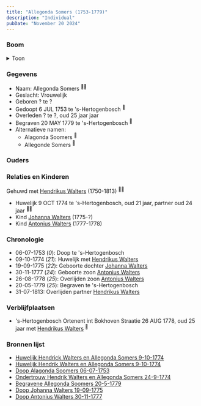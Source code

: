 ```yaml
---
title: "Allegonda Somers (1753-1779)"
description: "Individual"
pubDate: "November 20 2024"
---
```


### Boom
<details><summary>Toon</summary>

![test](https://www.plantuml.com/plantuml/svg/ZPFRRk8m48Rl_HIZSi5Lf0H30WXHe89sgzrjfHvMgzKAEV4qiUBOo3QgKCMxrq1AgLfLkVFX7yyt_umdrZ7ZrfKajXHgnGoh86LPcHkzLln2Ist06QQilqBbI24uGYPC9l6mnchbDb1XbQAnXoFhqA1scnMIarSpoQo55m80Csquclj2PAL2QqUZYWar7WCbMqBQSBjFPGavX9nDfSHSAyxWJbS-onam2p_2CEfsu1ZRMipcT4vzWfSdWP9lOJHCMRfPfjevYSCnn73zy1EYf4VX_4HaoxMKIwRuCZFQsbHx9A_kXF1h-jVBau6NRuymLwYu4UNQmXyctIaD7G2qvdJHMyo-eUWaS3U_tM64JJ1eTA3kHnJQDhX2utIEAjKsApnL3JKQFYFdGkK-OW0t5_SxxkwUR166ORSFBIdomcrGIltiwOwHrxfWIh5FnVHYQ61fDAYBINfDYZdVE_dMLUMq4b_u6DCcFj8GVjyyxb8dZTePm_JXSYVlxo7gyGc2sY1IT_3ze3OkgEtuk8yfgLqA_lcPvwZ-7o_8n8-8_r6l)
</details>

### Gegevens
- Naam: Allegonda Somers <sup><a href="../s00196/" style="text-decoration:none" title="Huwelijk Hendrick Walters en Allegonda Somers 9-10-1774">:link:</a><a href="../s00198/" style="text-decoration:none" title="Huwelijk Hendrik Walters en Allegonda Somers 9-10-1774">:link:</a></sup>
- Geslacht: Vrouwelijk
- Geboren ? te ? 
- Gedoopt 6 JUL 1753 te 's-Hertogenbosch <sup><a href="../s00249/" style="text-decoration:none" title="Doop Alagonda Soomers 06-07-1753">:link:</a></sup>
- Overleden ? te ?, oud 25 jaar jaar 
- Begraven 20 MAY 1779 te 's-Hertogenbosch <sup><a href="../s00199/" style="text-decoration:none" title="Begravene Allegonda Soomers 20-5-1779">:link:</a></sup>
- Alternatieve namen:
  - Alagonda Soomers <sup><a href="../s00249/" style="text-decoration:none" title="Doop Alagonda Soomers 06-07-1753">:link:</a></sup>
  - Allegonde Somers <sup><a href="../s00250/" style="text-decoration:none" title="Doop Johanna Walters 19-09-1775">:link:</a></sup>

### Ouders

### Relaties en Kinderen

Gehuwd met [Hendrikus Walters](../i00139/) (1750-1813) <sup><a href="../s00196/" style="text-decoration:none" title="Huwelijk Hendrick Walters en Allegonda Somers 9-10-1774">:link:</a><a href="../s00198/" style="text-decoration:none" title="Huwelijk Hendrik Walters en Allegonda Somers 9-10-1774">:link:</a></sup>
- Huwelijk 9 OCT 1774 te 's-Hertogenbosch, oud 21 jaar, partner oud 24 jaar <sup><a href="../s00196/" style="text-decoration:none" title="Huwelijk Hendrick Walters en Allegonda Somers 9-10-1774">:link:</a><a href="../s00198/" style="text-decoration:none" title="Huwelijk Hendrik Walters en Allegonda Somers 9-10-1774">:link:</a></sup>
- Kind [Johanna Walters](../i00156/) (1775-?)
- Kind [Antonius Walters](../i00163/) (1777-1778)

### Chronologie
- 06-07-1753 (<i>0</i>): Doop te 's-Hertogenbosch
- 09-10-1774 (<i>21</i>): Huwelijk met [Hendrikus Walters](../i00139/)
- 19-09-1775 (<i>22</i>): Geboorte dochter [Johanna Walters](../i00156/)
- 30-11-1777 (<i>24</i>): Geboorte zoon [Antonius Walters](../i00163/)
- 26-08-1778 (<i>25</i>): Overlijden zoon [Antonius Walters](../i00163/)
- 20-05-1779 (<i>25</i>): Begraven te 's-Hertogenbosch
- 31-07-1813: Overlijden partner [Hendrikus Walters](../i00139/)

### Verblijfplaatsen
- 's-Hertogenbosch Ortenent int Bokhoven Straatie 26 AUG 1778, oud 25 jaar met [Hendrikus Walters](../i00139/) <sup><a href="../s00276/" style="text-decoration:none" title="Begravene Antoni Walters 26-08-1778">:link:</a></sup>

### Bronnen lijst
- [Huwelijk Hendrick Walters en Allegonda Somers 9-10-1774](../s00196/)
- [Huwelijk Hendrik Walters en Allegonda Somers 9-10-1774](../s00198/)
- [Doop Alagonda Soomers 06-07-1753](../s00249/)
- [Ondertrouw Hendrik Walters en Allegonda Somers 24-9-1774](../s00197/)
- [Begravene Allegonda Soomers 20-5-1779](../s00199/)
- [Doop Johanna Walters 19-09-1775](../s00250/)
- [Doop Antonius Walters 30-11-1777](../s00273/)